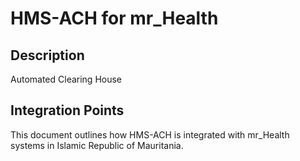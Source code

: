 # HMS-ACH for mr_Health

## Description

Automated Clearing House

## Integration Points

This document outlines how HMS-ACH is integrated with mr_Health systems in Islamic Republic of Mauritania.

